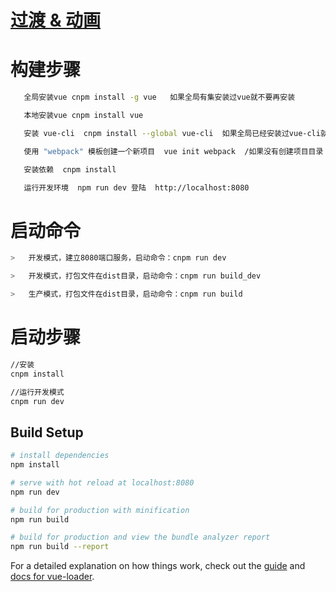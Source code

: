 #   [过渡 & 动画](https://vuefe.cn/v2/guide/components.html)



#   构建步骤
```bash
   全局安装vue cnpm install -g vue   如果全局有集安装过vue就不要再安装

   本地安装vue cnpm install vue

   安装 vue-cli  cnpm install --global vue-cli  如果全局已经安装过vue-cli就不要再安装

   使用 "webpack" 模板创建一个新项目  vue init webpack  /如果没有创建项目目录 vue init webpack my-project

   安装依赖  cnpm install

   运行开发环境  npm run dev 登陆  http://localhost:8080

```

#   启动命令
```bash
>   开发模式，建立8080端口服务，启动命令：cnpm run dev

>   开发模式，打包文件在dist目录，启动命令：cnpm run build_dev

>   生产模式，打包文件在dist目录，启动命令：cnpm run build
```

# 启动步骤
```bash
//安装
cnpm install

//运行开发模式
cnpm run dev
```

## Build Setup

``` bash
# install dependencies
npm install

# serve with hot reload at localhost:8080
npm run dev

# build for production with minification
npm run build

# build for production and view the bundle analyzer report
npm run build --report
```

For a detailed explanation on how things work, check out the [guide](http://vuejs-templates.github.io/webpack/) and [docs for vue-loader](http://vuejs.github.io/vue-loader).
